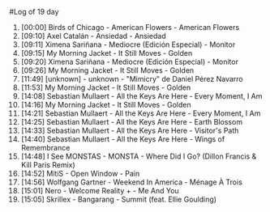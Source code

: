 #Log of 19 day

1. [00:00] Birds of Chicago - American Flowers - American Flowers
1. [09:10] Axel Catalán - Ansiedad - Ansiedad
1. [09:11] Ximena Sariñana - Mediocre (Edición Especial) - Monitor
1. [09:15] My Morning Jacket - It Still Moves - Golden
1. [09:20] Ximena Sariñana - Mediocre (Edición Especial) - Monitor
1. [09:26] My Morning Jacket - It Still Moves - Golden
1. [11:49] [unknown] - unknown - "Mimicry" de Daniel Pérez Navarro
1. [11:53] My Morning Jacket - It Still Moves - Golden
1. [14:08] Sebastian Mullaert - All the Keys Are Here - Every Moment, I Am
1. [14:16] My Morning Jacket - It Still Moves - Golden
1. [14:21] Sebastian Mullaert - All the Keys Are Here - Every Moment, I Am
1. [14:25] Sebastian Mullaert - All the Keys Are Here - Earth Blossom
1. [14:33] Sebastian Mullaert - All the Keys Are Here - Visitor's Path
1. [14:40] Sebastian Mullaert - All the Keys Are Here - Wings of Remembrance
1. [14:48] I See MONSTAS - MONSTA - Where Did I Go? (Dillon Francis & Kill Paris Remix)
1. [14:52] MitiS - Open Window - Pain
1. [14:56] Wolfgang Gartner - Weekend In America - Ménage À Trois
1. [15:01] Nero - Welcome Reality + - Me And You
1. [15:05] Skrillex - Bangarang - Summit (feat. Ellie Goulding)
